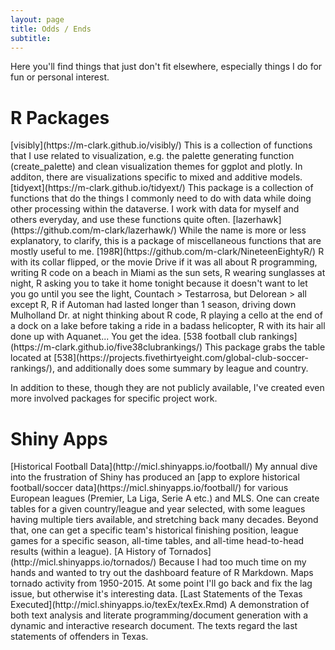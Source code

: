 ```yaml
---
layout: page
title: Odds / Ends
subtitle:
---
```


Here you'll find things that just don't fit elsewhere, especially things I do for fun or personal interest. 


# R Packages


<span itemscope itemtype ="http://schema.org/WebApplication">
[<span itemprop="name">visibly</span>](https://m-clark.github.io/visibly/)     
<span itemprop="description">
This is a collection of functions that I use related to visualization, e.g. the palette generating function (create_palette) and clean visualization themes for ggplot and plotly.  In additon, there are visualizations specific to mixed and additive models.
</span>
</span>


<span itemscope itemtype ="http://schema.org/WebApplication">
[<span itemprop="name">tidyext</span>](https://m-clark.github.io/tidyext/)     
<span itemprop="description">
This package is a collection of functions that do the things I commonly need to do with data while doing other processing within the dataverse. I work with data for myself and others everyday, and use these functions quite often.
</span>
</span>


<span itemscope itemtype ="http://schema.org/WebApplication">
[<span itemprop="name">lazerhawk</span>](https://github.com/m-clark/lazerhawk/)     
<span itemprop="description">
While the name is more or less explanatory, to clarify, this is a package of miscellaneous functions that are mostly useful to me. 
</span>
</span>


<span itemscope itemtype ="http://schema.org/WebApplication">
[<span itemprop="name">198R</span>](https://github.com/m-clark/NineteenEightyR/)     
<span itemprop="description">
R with its collar flipped, or the movie Drive if it was all about R programming, writing R code on a beach in Miami as the sun sets, R wearing sunglasses at night, R asking you to take it home tonight because it doesn't want to let you go until you see the light, Countach > Testarrosa, but Delorean > all except R, R if Automan had lasted longer than 1 season, driving down Mulholland Dr. at night thinking about R code, R playing a cello at the end of a dock on a lake before taking a ride in a badass helicopter, R with its hair all done up with Aquanet... You get the idea. 
</span>
</span>


<span itemscope itemtype ="http://schema.org/WebApplication">
[<span itemprop="name">538 football club rankings</span>](https://m-clark.github.io/five38clubrankings/)     
<span itemprop="description">
This package grabs the table located at [538](https://projects.fivethirtyeight.com/global-club-soccer-rankings/), and additionally does some summary by league and country. 
</span>
</span>


In addition to these, though they are not publicly available, I've created even more involved packages for specific project work.

# Shiny Apps

<span itemscope itemtype ="http://schema.org/WebApplication">
[<span itemprop="name">Historical Football Data</span>](http://micl.shinyapps.io/football/)     
<span itemprop="description">My annual dive into the frustration of Shiny has produced an [app to explore historical football/soccer data](https://micl.shinyapps.io/football/) for various European leagues (<span itemprop="keywords">Premier</span>, <span itemprop="keywords">La Liga</span>, <span itemprop="keywords">Serie A</span> etc.) and <span itemprop="keywords">MLS</span>. One can create tables for a given country/league and year selected, with some leagues having multiple tiers available, and stretching back many decades.  Beyond that, one can get a specific team's historical finishing position, league games for a specific season, all-time tables, and all-time head-to-head results (within a league).
</span>
</span>

<span itemscope itemtype ="http://schema.org/WebApplication">
[<span itemprop="name">A History of Tornados</span>](http://micl.shinyapps.io/tornados/)     
<span itemprop="description">Because I had too much time on my hands and wanted to try out the <span itemprop="keywords">dashboard</span> feature of <span itemprop="keywords">R Markdown</span>.  Maps <span itemprop="keywords">tornado</span> activity from 1950-2015.  At some point I'll go back and fix the lag issue, but otherwise it's interesting data.
</span>
</span>

<span itemscope itemtype ="http://schema.org/ScholarlyArticle http://schema.org/TechArticle">
[<span itemprop="name">Last Statements of the Texas Executed</span>](http://micl.shinyapps.io/texEx/texEx.Rmd)     
<span itemprop="description">A demonstration of both <span itemprop="keywords">text analysis</span> and <span itemprop="keywords">literate programming</span>/document generation with a dynamic and interactive research document. The texts regard the last statements of offenders in Texas.
</span>
</span>